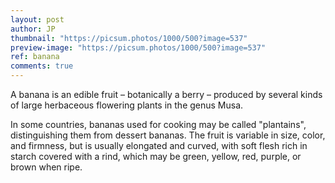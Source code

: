 ```yaml
---
layout: post
author: JP
thumbnail: "https://picsum.photos/1000/500?image=537"
preview-image: "https://picsum.photos/1000/500?image=537"
ref: banana
comments: true
---
```

A banana is an edible fruit – botanically a berry – produced by several kinds
of large herbaceous flowering plants in the genus Musa.

In some countries, bananas used for cooking may be called "plantains",
distinguishing them from dessert bananas. The fruit is variable in size, color,
and firmness, but is usually elongated and curved, with soft flesh rich in
starch covered with a rind, which may be green, yellow, red, purple, or brown
when ripe.
